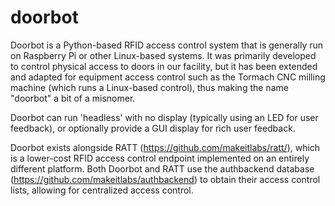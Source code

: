 # doorbot
Doorbot is a Python-based RFID access control system that is generally run on Raspberry Pi or other Linux-based systems.  It was primarily developed to control physical access to doors in our facility, but it has been extended and adapted for equipment access control such as the Tormach CNC milling machine (which runs a Linux-based control), thus making the name "doorbot" a bit of a misnomer.

Doorbot can run 'headless' with no display (typically using an LED for user feedback), or optionally provide a GUI display for rich user feedback.

Doorbot exists alongside RATT (https://github.com/makeitlabs/ratt/), which is a lower-cost RFID access control endpoint implemented on an entirely different platform.  Both Doorbot and RATT use the authbackend database (https://github.com/makeitlabs/authbackend) to obtain their access control lists, allowing for centralized access control.
